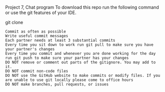 Project 7, Chat program
To download this repo run the following command or use the git features of your IDE.

git clone <url of repo>

    Commit as often as possible
    Write useful commit messages
    Each partner needs at least 3 substantial commits
    Every time you sit down to work run git pull to make sure you have your partner's changes
    Every time you commit and whenever you are done working for the day run git push to make sure your partner has your changes
    DO NOT remove or comment out parts of the gitignore. You may add to it.
    DO NOT commit non-code files
    DO NOT use the GitHub website to make commits or modify files. If you are unable to use git locally please come to office hours
    DO NOT make branches, pull requests, or issues
